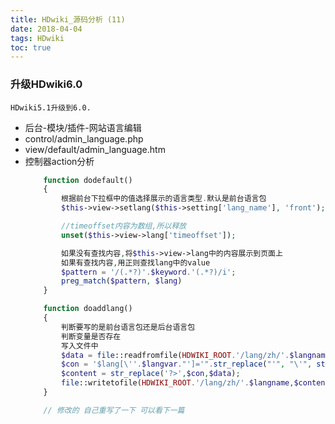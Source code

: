 ```yaml
---
title: HDwiki_源码分析 (11)
date: 2018-04-04
tags: HDwiki
toc: true
---
```


### 升级HDwiki6.0
    HDwiki5.1升级到6.0.

<!-- more -->

- 后台-模块/插件-网站语言编辑
- control/admin_language.php
- view/default/admin_language.htm
- 控制器action分析
    ```php
        function dodefault()
        {
            根据前台下拉框中的值选择展示的语言类型.默认是前台语言包
            $this->view->setlang($this->setting['lang_name'], 'front');

            //timeoffset内容为数组,所以释放
            unset($this->view->lang['timeoffset']);

            如果没有查找内容,将$this->view->lang中的内容展示到页面上
            如果有查找内容,用正则查找lang中的value
            $pattern = '/(.*?)'.$keyword.'(.*?)/i';
            preg_match($pattern, $lang)
        }

        function doaddlang()
        {
            判断要写的是前台语言包还是后台语言包
            判断变量是否存在
            写入文件中
            $data = file::readfromfile(HDWIKI_ROOT.'/lang/zh/'.$langname);
            $con = '$lang[\''.$langvar."']='".str_replace("'", "\'", str_replace("\\", "\\\\", stripslashes($langcon)))."';\r\n?>";
            $content = str_replace('?>',$con,$data);
            file::writetofile(HDWIKI_ROOT.'/lang/zh/'.$langname,$content);
        }

        // 修改的 自己重写了一下 可以看下一篇
    ```

